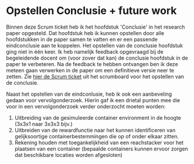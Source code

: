 # Opstellen Conclusie + future work

Binnen deze Scrum ticket heb ik het hoofdstuk 'Conclusie' in het research paper opgesteld. Dat hoofdstuk heb ik kunnen opstellen door alle hoofdstukken in de paper samen te vatten en er een passende eindconclusie aan te koppelen. Het opstellen van de conclusie hoofdstuk ging niet in één keer. Ik heb namelijk feedback opgevraagd bij de begeleidende docent om (voor zover dat kan) de conclusie hoofdstuk in de paper te verbeteren. Na de feedback te hebben ontvangen ben ik deze meteen gaan verwerken in de paper om een definitieve versie neer te zetten. Zie [hier de Scrum ticket](https://github.com/akram090/Portfolio-Applied-Data-Science/blob/main/Tickets%20Scrumboard/Ticket%20opstellen%20conclusie%20paper.png) uit het scrumboard voor het opstellen van de conclusie.
 
Naast het opstellen van de eindconlusie, heb ik ook een aanbeveling gedaan voor vervolgonderzoek. Hierin gaf ik een drietal punten mee die voor in een vervolgonderzoek verder onderzocht moeten worden:

1. Uitbreiding van de gesimuleerde container environment in de hoogte (3x3x1 naar 3x3x3 bijv.)
2. Uitbreiden van de rewardfunctie naar het kunnen identificeren van gelijksoortige containerbestemmingen die op of onder elkaar zitten.
3. Rekening houden met toegankelijkheid van een reachstacker voor het plaatsen van een container (bepaalde containers kunnen ervoor zorgen dat beschikbare locaties worden afgesloten)
